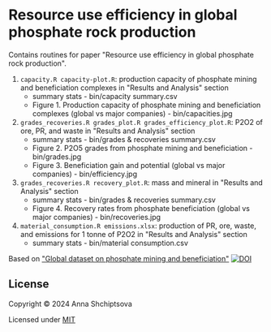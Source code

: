 # Resource use efficiency in global phosphate rock production

Contains routines for paper "Resource use efficiency in global phosphate rock production".

1. `capacity.R capacity-plot.R`: production capacity of phosphate mining and beneficiation complexes in "Results and Analysis" section
    * summary stats - bin/capacity summary.csv
    * Figure 1. Production capacity of phosphate mining and beneficiation complexes (global vs major companies) - bin/capacities.jpg
2. `grades_recoveries.R grades_plot.R grades_efficiency_plot.R`: P2O2 of ore, PR, and waste in "Results and Analysis" section
    * summary stats - bin/grades & recoveries summary.csv
    * Figure 2. P2O5 grades from phosphate mining and beneficiation - bin/grades.jpg
    * Figure 3. Beneficiation gain and potential (global vs major companies) - bin/efficiency.jpg		
3. `grades_recoveries.R recovery_plot.R`: mass and mineral in "Results and Analysis" section
    * summary stats - bin/grades & recoveries summary.csv
    * Figure 4. Recovery rates from phosphate beneficiation (global vs major companies) - bin/recoveries.jpg		
4. `material_consumption.R emissions.xlsx`: production of PR, ore, waste, and emissions for 1 tonne of P2O2 in "Results and Analysis" section
    * summary stats - bin/material consumption.csv

Based on ["Global dataset on phosphate mining and beneficiation"](https://github.com/shchipts/phosphate-rock.git) [![DOI](https://zenodo.org/badge/DOI/10.5281/zenodo.10670030.svg)](https://doi.org/10.5281/zenodo.10670030)

## License

Copyright © 2024 Anna Shchiptsova

Licensed under [MIT](http://opensource.org/licenses/MIT)